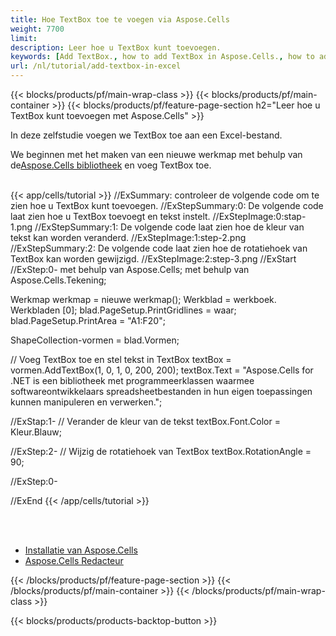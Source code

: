 ```yaml
---
title: Hoe TextBox toe te voegen via Aspose.Cells
weight: 7700
limit:
description: Leer hoe u TextBox kunt toevoegen.
keywords: [Add TextBox., how to add TextBox in Aspose.Cells., how to add TextBox using Aspose.Cells]
url: /nl/tutorial/add-textbox-in-excel
---
```

{{< blocks/products/pf/main-wrap-class >}}
{{< blocks/products/pf/main-container >}}
{{< blocks/products/pf/feature-page-section h2="Leer hoe u TextBox kunt toevoegen met Aspose.Cells" >}}

<p>
In deze zelfstudie voegen we TextBox toe aan een Excel-bestand.
</p>

<p>
 We beginnen met het maken van een nieuwe werkmap met behulp van de<a href="https://www.nuget.org/packages/Aspose.Cells">Aspose.Cells bibliotheek</a> en voeg TextBox toe.
</p>

<br />
{{< app/cells/tutorial >}}
//ExSummary: controleer de volgende code om te zien hoe u TextBox kunt toevoegen.
//ExStepSummary:0: De volgende code laat zien hoe u TextBox toevoegt en tekst instelt.
//ExStepImage:0:stap-1.png
//ExStepSummary:1: De volgende code laat zien hoe de kleur van tekst kan worden veranderd.
//ExStepImage:1:step-2.png
//ExStepSummary:2: De volgende code laat zien hoe de rotatiehoek van TextBox kan worden gewijzigd.
//ExStepImage:2:step-3.png
//ExStart
//ExStep:0-
met behulp van Aspose.Cells;
met behulp van Aspose.Cells.Tekening;

Werkmap werkmap = nieuwe werkmap();
Werkblad = werkboek. Werkbladen [0];
blad.PageSetup.PrintGridlines = waar;
blad.PageSetup.PrintArea = "A1:F20";

ShapeCollection-vormen = blad.Vormen;

// Voeg TextBox toe en stel tekst in
TextBox textBox = vormen.AddTextBox(1, 0, 1, 0, 200, 200);
textBox.Text = "Aspose.Cells for .NET is een bibliotheek met programmeerklassen waarmee softwareontwikkelaars spreadsheetbestanden in hun eigen toepassingen kunnen manipuleren en verwerken.";

//ExStap:1-
// Verander de kleur van de tekst
textBox.Font.Color = Kleur.Blauw;

//ExStep:2-
// Wijzig de rotatiehoek van TextBox
textBox.RotationAngle = 90;

//ExStep:0-

//ExEnd
{{< /app/cells/tutorial >}}
<br />

<br />
<br />
<div class="code-sample">
    <ul class="link-list">
        <li class="link-item"><a href="https://docs.aspose.com/cells/net/installation/">Installatie van Aspose.Cells</a></li>
        <li class="link-item"><a href="https://products.aspose.app/cells/editor/">Aspose.Cells Redacteur</a></li>
    </ul>
</div>

{{< /blocks/products/pf/feature-page-section >}}
{{< /blocks/products/pf/main-container >}}
{{< /blocks/products/pf/main-wrap-class >}}

{{< blocks/products/products-backtop-button >}}